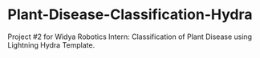 # Plant-Disease-Classification-Hydra
Project #2 for Widya Robotics Intern: Classification of Plant Disease using Lightning Hydra Template.
